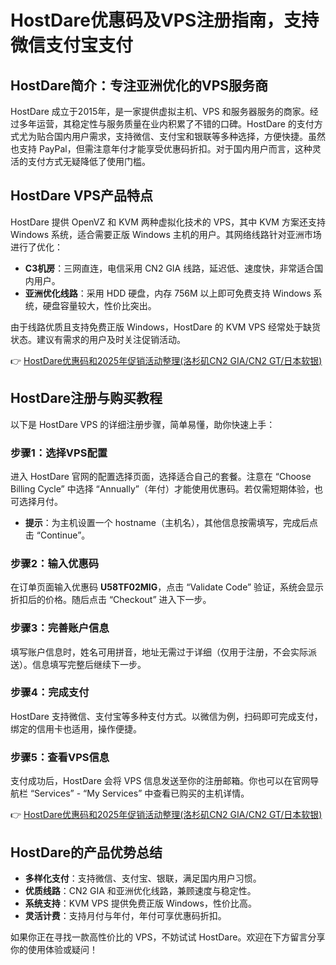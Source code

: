 # HostDare优惠码及VPS注册指南，支持微信支付宝支付

## HostDare简介：专注亚洲优化的VPS服务商

HostDare 成立于2015年，是一家提供虚拟主机、VPS 和服务器服务的商家。经过多年运营，其稳定性与服务质量在业内积累了不错的口碑。HostDare 的支付方式尤为贴合国内用户需求，支持微信、支付宝和银联等多种选择，方便快捷。虽然也支持 PayPal，但需注意年付才能享受优惠码折扣。对于国内用户而言，这种灵活的支付方式无疑降低了使用门槛。

## HostDare VPS产品特点

HostDare 提供 OpenVZ 和 KVM 两种虚拟化技术的 VPS，其中 KVM 方案还支持 Windows 系统，适合需要正版 Windows 主机的用户。其网络线路针对亚洲市场进行了优化：

- **C3机房**：三网直连，电信采用 CN2 GIA 线路，延迟低、速度快，非常适合国内用户。
- **亚洲优化线路**：采用 HDD 硬盘，内存 756M 以上即可免费支持 Windows 系统，硬盘容量较大，性价比突出。

由于线路优质且支持免费正版 Windows，HostDare 的 KVM VPS 经常处于缺货状态。建议有需求的用户及时关注促销活动。

👉 [HostDare优惠码和2025年促销活动整理(洛杉矶CN2 GIA/CN2 GT/日本软银)](https://bit.ly/hostdare)

## HostDare注册与购买教程

以下是 HostDare VPS 的详细注册步骤，简单易懂，助你快速上手：

### 步骤1：选择VPS配置
进入 HostDare 官网的配置选择页面，选择适合自己的套餐。注意在 “Choose Billing Cycle” 中选择 “Annually”（年付）才能使用优惠码。若仅需短期体验，也可选择月付。

- **提示**：为主机设置一个 hostname（主机名），其他信息按需填写，完成后点击 “Continue”。

### 步骤2：输入优惠码
在订单页面输入优惠码 **U58TF02MIG**，点击 “Validate Code” 验证，系统会显示折扣后的价格。随后点击 “Checkout” 进入下一步。

### 步骤3：完善账户信息
填写账户信息时，姓名可用拼音，地址无需过于详细（仅用于注册，不会实际派送）。信息填写完整后继续下一步。

### 步骤4：完成支付
HostDare 支持微信、支付宝等多种支付方式。以微信为例，扫码即可完成支付，绑定的信用卡也适用，操作便捷。

### 步骤5：查看VPS信息
支付成功后，HostDare 会将 VPS 信息发送至你的注册邮箱。你也可以在官网导航栏 “Services” - “My Services” 中查看已购买的主机详情。

👉 [HostDare优惠码和2025年促销活动整理(洛杉矶CN2 GIA/CN2 GT/日本软银)](https://bit.ly/hostdare)

## HostDare的产品优势总结

- **多样化支付**：支持微信、支付宝、银联，满足国内用户习惯。
- **优质线路**：CN2 GIA 和亚洲优化线路，兼顾速度与稳定性。
- **系统支持**：KVM VPS 提供免费正版 Windows，性价比高。
- **灵活计费**：支持月付与年付，年付可享优惠码折扣。

如果你正在寻找一款高性价比的 VPS，不妨试试 HostDare。欢迎在下方留言分享你的使用体验或疑问！